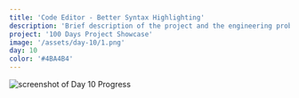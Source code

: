 ```yaml
---
title: 'Code Editor - Better Syntax Highlighting'
description: 'Brief description of the project and the engineering problem solved.'
project: '100 Days Project Showcase'
image: '/assets/day-10/1.png'
day: 10
color: '#4BA4B4'
---
```


![screenshot of Day 10 Progress](/assets/day-10/1.png)

